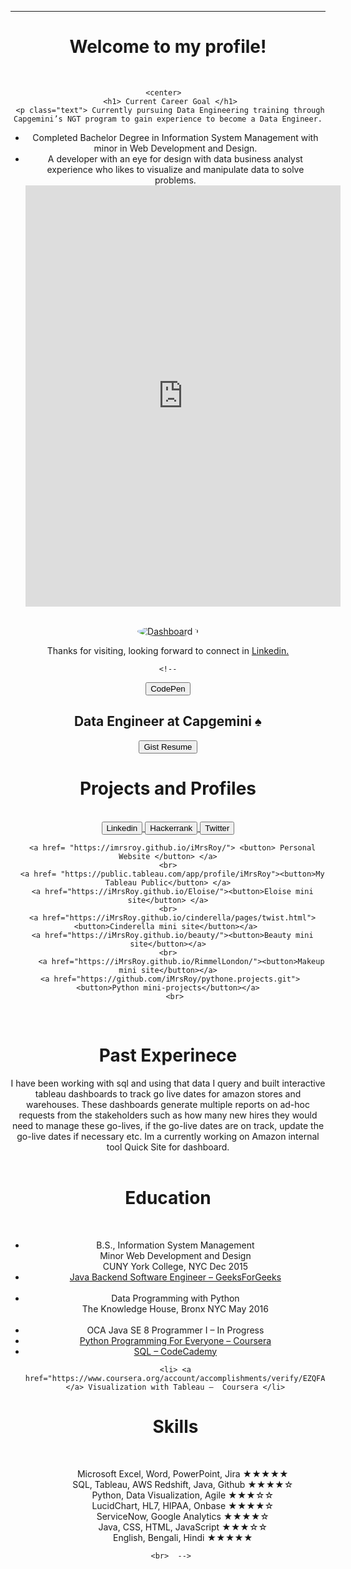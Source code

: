 <head>
  <!--link href="main.css" rel="stylesheet"-->
  <style>
img {
  border-radius: 50%;
}
</style>
</head>
<body>
  <header>
  <hr> 
    <h1> Welcome to my profile! </h1>
     <script src="https://gist.github.com/iMrsRoy/54c19408882afb47da8f830360effc53.js"></script>
    <br>
    
     <center>   
     <h1> Current Career Goal </h1>
     <p class="text"> Currently pursuing Data Engineering training through Capgemini’s NGT program to gain experience to become a Data Engineer.
- Completed Bachelor Degree in Information System Management with minor in Web Development and Design.
- A developer with an eye for design with data business analyst experience who likes to visualize and manipulate data to solve problems.
  <center> 
       <iframe src="https://www.linkedin.com/embed/feed/update/urn:li:share:6848260000972980224" height="674" width="504" frameborder="0" allowfullscreen="" title="Embedded post"></iframe>
       
<br> 
      
 
 <div class='tableauPlaceholder' id='viz1629983620774' style='position: relative'><noscript><a href='#'><img alt='Dashboard 1 ' src='https:&#47;&#47;public.tableau.com&#47;static&#47;images&#47;Sh&#47;ShakeShack&#47;Dashboard1&#47;1_rss.png' style='border: none' /></a></noscript><object class='tableauViz'  style='display:none;'><param name='host_url' value='https%3A%2F%2Fpublic.tableau.com%2F' /> <param name='embed_code_version' value='3' /> <param name='site_root' value='' /><param name='name' value='ShakeShack&#47;Dashboard1' /><param name='tabs' value='no' /><param name='toolbar' value='yes' /><param name='static_image' value='https:&#47;&#47;public.tableau.com&#47;static&#47;images&#47;Sh&#47;ShakeShack&#47;Dashboard1&#47;1.png' /> <param name='animate_transition' value='yes' /><param name='display_static_image' value='yes' /><param name='display_spinner' value='yes' /><param name='display_overlay' value='yes' /><param name='display_count' value='yes' /><param name='language' value='en-US' /></object></div>                <script type='text/javascript'>                    var divElement = document.getElementById('viz1629983620774');                    var vizElement = divElement.getElementsByTagName('object')[0];                    if ( divElement.offsetWidth > 800 ) { vizElement.style.width='550px';vizElement.style.height='700px';} else if ( divElement.offsetWidth > 550 ) { vizElement.style.width='550px';vizElement.style.height='827px';} else { vizElement.style.width='100%';vizElement.style.height='700px';}                     var scriptElement = document.createElement('script');                    scriptElement.src = 'https://public.tableau.com/javascripts/api/viz_v1.js';                    vizElement.parentNode.insertBefore(scriptElement, vizElement);                </script>

<center>
  
  Thanks for visiting, looking forward to connect in <a href="http://www.linkedin.com/in/iMrsRoy/"> Linkedin. </a>
  <br>
  
    <!--
<a href='https://codepen.io/rajarshi/'><button>CodePen</button></a>   
<h2> Data Engineer at Capgemini ♠ </h2> 
      <a href="https://gist.github.com/rajarshi98/54c19408882afb47da8f830360effc53/"><button>Gist Resume</button></a>
     <h1> Projects and Profiles </h1>
  <center>
      <br>
      <a href='https://www.linkedin.com/in/iMrsRoy/'> <button> Linkedin </button> </a>
  <a href='https://www.hackerrank.com/iMrsRoy/'> <button> Hackerrank </button> </a>
    <a href='https://twitter.com/_iMrsRoy_/'><button> Twitter </button> </a>


      <a href= "https://imrsroy.github.io/iMrsRoy/"> <button> Personal Website </button> </a>
    <br>
      <a href= "https://public.tableau.com/app/profile/iMrsRoy"><button>My Tableau Public</button> </a>
      <a href="https://iMrsRoy.github.io/Eloise/"><button>Eloise mini site</button> </a>
    <br>
      <a href="https://iMrsRoy.github.io/cinderella/pages/twist.html"><button>Cinderella mini site</button></a> 
      <a href="https://iMrsRoy.github.io/beauty/"><button>Beauty mini site</button></a>
    <br>
          <a href="https://iMrsRoy.github.io/RimmelLondon/"><button>Makeup mini site</button></a>
     <a href="https://github.com/iMrsRoy/pythone.projects.git"><button>Python mini-projects</button></a>
       <br>
   

  <br>
    <h1> Past Experinece </h1>
     I have been working with sql and using that data I query and built interactive tableau dashboards to track go live dates for amazon stores and warehouses. These dashboards generate multiple reports on ad-hoc requests from the stakeholders such as how many new hires they would need to manage these go-lives, if the go-live dates are on track, update the go-live dates if necessary etc. Im a currently working on Amazon internal tool Quick Site for dashboard.

  <center> 
    
   <br>
    <h1>Education</h1> <br> <ul>
     <li>B.S., Information System Management 
    <br>
Minor Web Development and Design
    <br>
CUNY York College, NYC Dec 2015</li>
      <li>
      <a href="https://media.geeksforgeeks.org/courses/certificates/bfda9162bb91ac9f160913080ebfc9a5.pdf">
        Java Backend Software Engineer – GeeksForGeeks</a> </li>
      <br>
  <li>Data Programming with Python <br>
   The Knowledge House, Bronx NYC May 2016</li>
 <br>
<li>
  OCA Java SE 8 Programmer I – In Progress </li>
<li> <a href="https://coursera.org/share/52cc6abcfb1cc365b0b908143b0c4311">
  Python Programming For Everyone – Coursera </a> </li>
   <li><a href="https://www.codecademy.com/profiles/system0315051576/certificates/042a4e5884e3eb6ea1f2a12be6abb851"> SQL – CodeCademy </a> </li>
    
    <li> <a href="https://www.coursera.org/account/accomplishments/verify/EZQFAMVMZ77A"> </a> Visualization with Tableau –  Coursera </li>
    
    
 <h1> Skills </h1> <br>
<ul> Microsoft Excel, Word, PowerPoint, Jira ★★★★★ <br>
SQL, Tableau, AWS Redshift, Java, Github ★★★★☆ <br>
Python, Data Visualization, Agile ★★★☆☆ <br>
LucidChart, HL7, HIPAA, Onbase ★★★★☆ <br>
ServiceNow, Google Analytics ★★★★☆ <br>
Java, CSS, HTML, JavaScript ★★★☆☆ <br> 
English, Bengali, Hindi ★★★★★ <br> </ul>
    
    <br>  -->  
 
  <br>

